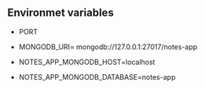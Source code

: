 

## Environmet variables
* PORT
* MONGODB_URI= mongodb://127.0.0.1:27017/notes-app

* NOTES_APP_MONGODB_HOST=localhost
* NOTES_APP_MONGODB_DATABASE=notes-app